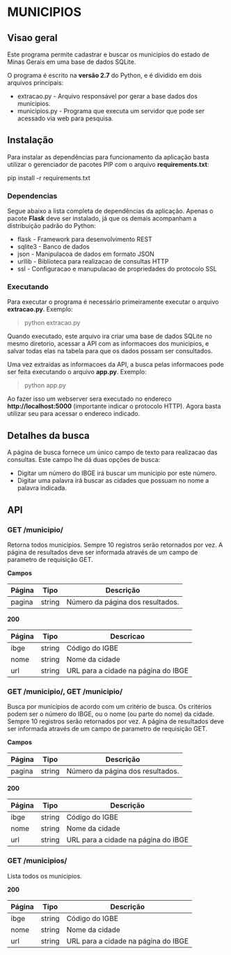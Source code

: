 # MUNICIPIOS #

## Visao geral

Este programa permite cadastrar e buscar os municipios
do estado de Minas Gerais em uma base de dados SQLite.

O programa é escrito na **versão 2.7** do Python, e é
dividido em dois arquivos principais:

* extracao.py - Arquivo responsável por gerar a base dados dos municipios.
* municipios.py - Programa que executa um servidor que pode ser acessado via web para pesquisa.

## Instalação

Para instalar as dependências para funcionamento da aplicação
basta utilizar o gerenciador de pacotes PIP com
o arquivo **requirements.txt**:

pip install -r requirements.txt

### Dependencias

Segue abaixo a lista completa de dependências da aplicação.
Apenas o pacote **Flask** deve ser instalado, já que os
demais acompanham a distribuição padrão do Python:

* flask - Framework para desenvolvimento REST
* sqlite3 - Banco de dados
* json - Manipulacoa de dados em formato JSON
* urllib - Biblioteca para realizacao de consultas HTTP
* ssl - Configuracao e manupulacao de propriedades do protocolo SSL

### Executando

Para executar o programa é necessário primeiramente executar
o arquivo **extracao.py**. Exemplo:

> python extracao.py

Quando executado, este arquivo ira criar uma base de dados
SQLite no mesmo diretorio, acessar a API com as informacoes
dos municipios, e salvar todas elas na tabela para que os
dados possam ser consultados.

Uma vez extraidas as informacoes da API, a busca pelas informacoes
pode ser feita executando o arquivo **app.py**. Exemplo:

> python app.py

Ao fazer isso um webserver sera executado no endereco
**http://localhost:5000** (importante indicar o protocolo HTTP).
Agora basta utilizar seu para acessar o endereco indicado.

## Detalhes da busca

A página de busca fornece um único campo de texto para
realizacao das consultas. Este campo lhe dá duas opções de busca:

* Digitar um número do IBGE irá buscar um municipio por este número.
* Digitar uma palavra irá buscar as cidades que possuam no nome a palavra indicada.

## API 

### GET /municipio/

Retorna todos municipios. Sempre 10 registros serão retornados por vez. A página de resultados deve ser informada através de um campo de parametro de requisição GET.

**Campos**

| Página | Tipo | Descrição |
|---|---|---|
| pagina | string | Número da página dos resultados. |

**200**

| Página | Tipo | Descricao |
|---|---|---|
| ibge | string | Código do IGBE |
| nome | string | Nome da cidade |
| url | string | URL para a cidade na página do IBGE |

### GET /municipio/<ibge>, GET /municipio/<nome cidade>

Busca por municipios de acordo com um critério de busca. Os critérios podem ser o número do IBGE, ou o nome (ou parte do nome) da cidade. Sempre 10 registros serão retornados por vez. A página de resultados deve ser informada através de um campo de parametro de requisição GET.

**Campos**

| Página | Tipo | Descrição |
|---|---|---|
| pagina | string | Número da página dos resultados. |

**200**

| Página | Tipo | Descrição |
|---|---|---|
| ibge | string | Código do IGBE |
| nome | string | Nome da cidade |
| url | string | URL para a cidade na página do IBGE |

### GET /municipios/
Lista todos os municipios.

**200**

| Página | Tipo | Descrição |
|---|---|---|
| ibge | string | Código do IGBE |
| nome | string | Nome da cidade |
| url | string | URL para a cidade na página do IBGE |
